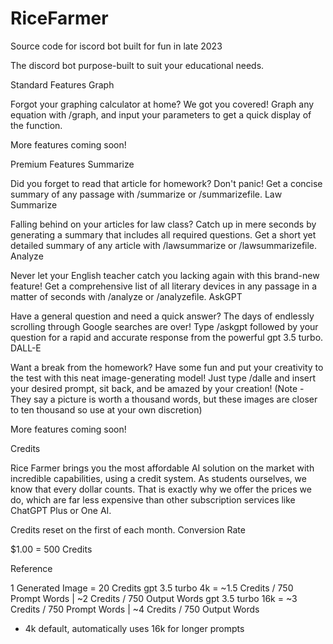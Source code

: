 # RiceFarmer
Source code for iscord bot built for fun in late 2023


The discord bot purpose-built to suit your educational needs.
 
Standard Features
Graph

Forgot your graphing calculator at home? We got you covered! Graph any equation with /graph, and input your parameters to get a quick display of the function.

More features coming soon!

 
Premium Features
Summarize

Did you forget to read that article for homework? Don't panic! Get a concise summary of any passage with  /summarize or /summarizefile.
Law Summarize

Falling behind on your articles for law class? Catch up in mere seconds by generating a summary that includes all required questions. Get a short yet detailed summary of any article with /lawsummarize or /lawsummarizefile.
Analyze

Never let your English teacher catch you lacking again with this brand-new feature! Get a comprehensive list of all literary devices in any passage in a matter of seconds with /analyze or /analyzefile.
AskGPT

Have a general question and need a quick answer? The days of endlessly scrolling through Google searches are over! Type /askgpt followed by your question for a rapid and accurate response from the powerful gpt 3.5 turbo.
DALL-E

Want a break from the homework? Have some fun and put your creativity to the test with this neat image-generating model! Just type /dalle and insert your desired prompt, sit back, and be amazed by your creation! (Note - They say a picture is worth a thousand words, but these images are closer to ten thousand so use at your own discretion) 

More features coming soon!

 
Credits

Rice Farmer brings you the most affordable AI solution on the market with incredible capabilities, using a credit system. As students ourselves, we know that every dollar counts. That is exactly why we offer the prices we do, which are far less expensive than other subscription services like ChatGPT Plus or One AI.

Credits reset on the first of each month.
Conversion Rate

$1.00 = 500 Credits

Reference

1 Generated Image = 20 Credits
gpt 3.5 turbo 4k = ~1.5 Credits / 750 Prompt Words  |  ~2 Credits / 750 Output Words
gpt 3.5 turbo 16k = ~3 Credits / 750 Prompt Words  |  ~4 Credits / 750 Output Words
* 4k default, automatically uses 16k for longer prompts
